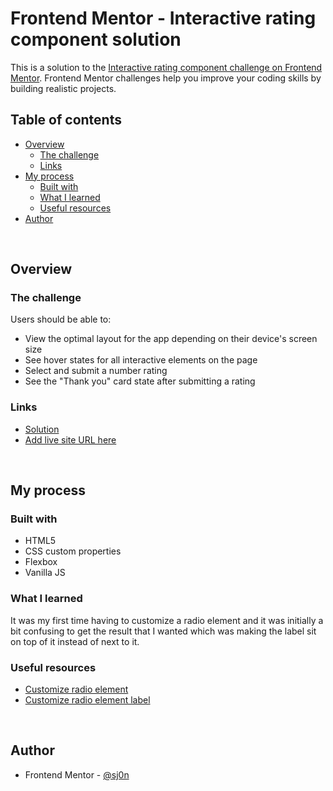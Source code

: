 <!-- omit in toc -->
# Frontend Mentor - Interactive rating component solution

This is a solution to the [Interactive rating component challenge on Frontend Mentor](https://www.frontendmentor.io/challenges/interactive-rating-component-koxpeBUmI). Frontend Mentor challenges help you improve your coding skills by building realistic projects. 

<!-- omit in toc -->
## Table of contents

- [Overview](#overview)
  - [The challenge](#the-challenge)
  - [Links](#links)
- [My process](#my-process)
  - [Built with](#built-with)
  - [What I learned](#what-i-learned)
  - [Useful resources](#useful-resources)
- [Author](#author)

<br>

## Overview

### The challenge

Users should be able to:

- View the optimal layout for the app depending on their device's screen size
- See hover states for all interactive elements on the page
- Select and submit a number rating
- See the "Thank you" card state after submitting a rating

### Links

- [Solution](https://your-solution-url.com)
- [Add live site URL here](https://your-live-site-url.com)

<br>

## My process

### Built with

- HTML5
- CSS custom properties
- Flexbox
- Vanilla JS

### What I learned

It was my first time having to customize a radio element and it was initially a bit confusing to get the result that I wanted which was making the label sit on top of it instead of next to it.

### Useful resources

- [Customize radio element](https://www.w3schools.com/howto/howto_css_custom_checkbox.asp)
- [Customize radio element label](https://stackoverflow.com/questions/1431726/css-selector-for-a-checked-radio-buttons-label/17206675)

<br>

## Author

- Frontend Mentor - [@sj0n](https://www.frontendmentor.io/profile/sj0n)